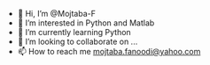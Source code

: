 - 👋 Hi, I’m @Mojtaba-F
- 👀 I’m interested in Python and Matlab
- 🌱 I’m currently learning Python
- 💞️ I’m looking to collaborate on ...
- 📫 How to reach me mojtaba.fanoodi@yahoo.com

<!---
Mojtaba-F/Mojtaba-F is a ✨ special ✨ repository because its `README.md` (this file) appears on your GitHub profile.
You can click the Preview link to take a look at your changes.
--->
